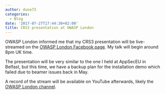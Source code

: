 ```yaml
---
author: dune73
categories:
  - Blog
date: '2017-07-27T17:44:30+02:00'
title: CRS3 presentation at OWASP London
---
```



OWASP London informed me that my CRS3 presentation will be live-streamed on the [OWASP London Facebook page](https://www.facebook.com/OWASPLondon/). My talk will begin around 8pm UK time.

The presentation will be very similar to the one I held at AppSecEU in Belfast, but this time, we have a backup plan for the installation demo which failed due to beamer issues back in May.

A record of the stream will be available on YouTube afterwards, likely the [OWASP London channel](https://www.youtube.com/channel/UC-CfoAEpdpkB_jYrydYrqSA).
